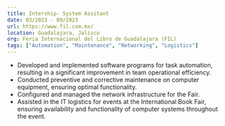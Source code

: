 ```yaml
---
title: Intership- System Assitant
date: 03/2023 - 09/2023
url: https://www.fil.com.mx/
location: Guadalajara, Jalisco
org: Feria Internacional del Libro de Guadalajara (FIL)
tags: ["Automation", "Maintenance", "Networking", "Logistics"]
---
```


- Developed and implemented software programs for task automation, resulting in a significant improvement in team operational efficiency.
- Conducted preventive and corrective maintenance on computer equipment, ensuring optimal functionality.
- Configured and managed the network infrastructure for the Fair.
- Assisted in the IT logistics for events at the International Book Fair, ensuring availability and functionality of computer systems throughout the event.
